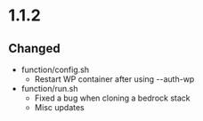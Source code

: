 # 1.1.2
## Changed
- function/config.sh
    - Restart WP container after using --auth-wp
- function/run.sh
    - Fixed a bug when cloning a bedrock stack
    - Misc updates
